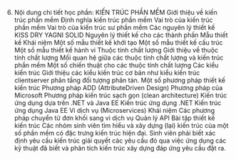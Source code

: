 6. Nội dung chi tiết học phần: KIẾN TRÚC PHẦN MỀM Giới thiệu về kiến trúc phần mềm Định nghĩa kiến trúc phần mềm Vai trò của kiến trúc phần mềm Vai trò của kiến trúc sư phần mềm Các nguyên lý thiết kế KISS DRY YAGNI SOLID Nguyên lý thiết kế cho các thành phần Mẫu thiết kế Khái niệm Một số mẫu thiết kế khởi tạo Một số mẫu thiết kế cấu trúc Một số mẫu thiết kế hành vi Thuộc tính chất lượng Giới thiệu về thuộc tính chất lượng Mối quan hệ giữa các thuộc tính chất lượng và kiến trúc phần mềm Một số chiến thuật cho các thuộc tính chất lượng Các kiểu kiến trúc Giới thiệu các kiểu kiến trúc cơ bản như kiểu kiến trúc clientserver phân tầng đối tượng phân tán. Một số phương pháp thiết kế kiến trúc Phương pháp ADD (AttributeDriven Design) Phương pháp của Microsoft Phương pháp kiến trúc sạch gọn (clean architecture) Kiến trúc ứng dụng dựa trên .NET và Java EE Kiến trúc ứng dụng .NET Kiến trúc ứng dụng Java EE Vi dịch vụ (Microservices) Khái niệm Các phương pháp chuyển từ đơn khối sang vi dịch vụ Quản lý API Bài tập thiết kế kiến trúc
Các nhóm sinh viên tìm hiểu và xây dựng (lại) kiến trúc của một số phần
mềm có đặc trưng kiến trúc hiện đại. Sinh viên phải biết xác định yêu
cầu kiến trúc giải quyết các yêu cầu đó qua việc ứng dụng các kỹ thuật
đã biết và phân tích kiến trúc xây dựng đáp ứng yêu cầu đặt ra.
